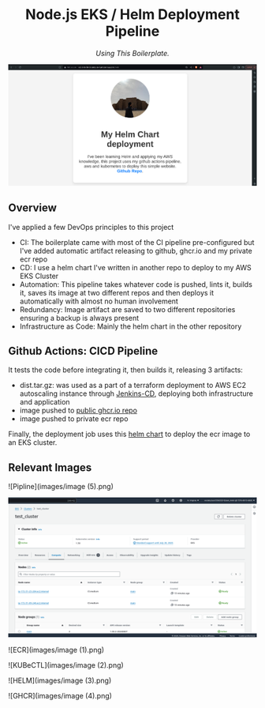 <h1 align="center">Node.js EKS / Helm Deployment Pipeline</h1>

<p align="center">
    <i>Using This Boilerplate.</i>
</p>

![Project](images/intro.png)

## Overview

I've applied a few DevOps principles to this project
- CI: The boilerplate came with most of the CI pipeline pre-configured but I've added automatic artifact releasing to github, ghcr.io and my private ecr repo
- CD: I use a helm chart I've written in another repo to deploy to my AWS EKS Cluster
- Automation: This pipeline takes whatever code is pushed, lints it, builds it, saves its image at two different repos and then deploys it automatically with almost no human involvement
- Redundancy: Image artifact are saved to two different repositories ensuring a backup is always present
- Infrastructure as Code: Mainly the helm chart in the other repository

## Github Actions: CICD Pipeline

It tests the code before integrating it, then builds it, releasing 3 artifacts:
- dist.tar.gz: was used as a part of a terraform deployment to AWS EC2 autoscaling instance through [Jenkins-CD](https://github.com/3slamAmin/Jenkins_Terraform_deployment), deploying both infrastructure and application
- image pushed to [public ghcr.io repo](https://github.com/3slamAmin/Github-CICD/pkgs/container/node-boilerplate)
- image pushed to private ecr repo

Finally, the deployment job uses this [helm chart](https://github.com/3slamAmin/node-boilerplate-Chart) to deploy the ecr image to an EKS cluster.

## Relevant Images

![Pipline](images/image (5).png)

![EKS](images/image.png)

![ECR](images/image (1).png)

![KUBeCTL](images/image (2).png)

![HELM](images/image (3).png)

![GHCR](images/image (4).png)
